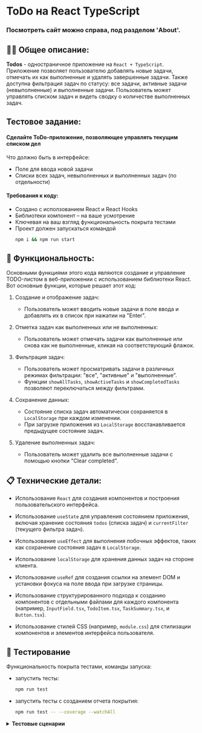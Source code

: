 # ToDo на React TypeScript

### Посмотреть сайт можно справа, под разделом 'About'.


## 👩‍💻 Общее описание:

**Todos** - одностраничное приложение на `React + TypeScript`. Приложение позволяет пользователю добавлять новые задачи, отмечать их как выполненные и удалять завершенные задачи. Также доступна фильтрация задач по статусу: все задачи, активные задачи (невыполненные) и выполненные задачи. Пользователь может управлять списком задач и видеть сводку о количестве выполненных задач.


## Тестовое задание:
#### Сделайте ToDo-приложение, позволяющее управлять текущим списком дел
Что должно быть в интерфейсе:
* Поле для ввода новой задачи
* Списки всех задач, невыполненных и выполненных задач (по отдельности)

#### Требования к коду:
* Создано с исползованием React и React Hooks
* Библиотеки компонент – на ваше усмотрение
* Ключевая на ваш взгляд функциональность покрыта тестами
* Проект должен запускаться командой
   ```bash
   npm i && npm run start
   ```

## 📌 Функциональность:
Основными функциями этого кода являются создание и управление TODO-листом в веб-приложении с использованием библиотеки React. Вот основные функции, которые решает этот код:

1. Создание и отображение задач:
   - Пользователь может вводить новые задачи в поле ввода и добавлять их в список при нажатии на "Enter".

2. Отметка задач как выполненных или не выполненных:
   - Пользователь может отмечать задачи как выполненные или снова как не выполненные, кликая на соответствующий флажок.

3. Фильтрация задач:
   - Пользователь может просматривать задачи в различных режимах фильтрации: "все", "активные" и "выполненные".
   - Функции `showAllTasks`, `showActiveTasks` и `showCompletedTasks` позволяют переключаться между фильтрами.

4. Сохранение данных:
   - Состояние списка задач автоматически сохраняется в `LocalStorage` при каждом изменении.
   - При загрузке приложения из `LocalStorage` восстанавливается предыдущее состояние задач.

5. Удаление выполненных задач:
   - Пользователь может удалить все выполненные задачи с помощью кнопки "Clear completed".


## 📋 Технические детали:

- Использование `React` для создания компонентов и построения пользовательского интерфейса.

- Использование `useState` для управления состоянием приложения, включая хранение состояния `todos` (списка задач) и `currentFilter` (текущего фильтра задач).

- Использование `useEffect` для выполнения побочных эффектов, таких как сохранение состояния задач в `LocalStorage`.

- Использование `localStorage` для хранения данных задач на стороне клиента.

- Использование `useRef` для создания ссылки на элемент DOM и установки фокуса на поле ввода при загрузке страницы.

- Использование структурированного подхода к созданию компонентов с отдельными файлами для каждого компонента (например, `InputField.tsx`, `TodoItem.tsx`, `TaskSummary.tsx`, и `Button.tsx`).

- Использование стилей CSS (например, `module.css`) для стилизации компонентов и элементов интерфейса пользователя.


## 🧪 Тестирование
Функциональность покрыта тестами, команды запуска:

- запустить тесты:
   ```bash
   npm run test
   ```

- запустить тесты с созданием отчета покрытия:
   ```bash
   npm run test -- --coverage --watchAll
   ```

<details>
<summary><b> Тестовые сценарии </b></summary>

1. Добавление задачи

   - Цель: Проверить, что новая задача успешно добавляется в список после ввода и нажатия клавиши Enter.

2. Изменение статуса выполнения задачи

   - Цель: Проверить, что статус задачи изменяется правильно

3. Фильтрация задач
   - Цель: Гарантировать, что фильтры задач работают корректно и отображают задачи в соответствии с выбранным фильтром.
   - Тесты:
     - "Active" фильтр: Проверка, что только активные задачи отображаются.
     - "Completed" фильтр: Проверка, что только завершенные задачи отображаются.
     - "All" фильтр: Проверка, что все задачи отображаются.

4. Удаление завершенных задач
   - Цель: Проверить, что при нажатии на кнопку "Clear completed" все завершенные задачи удаляются из списка.
</details>
